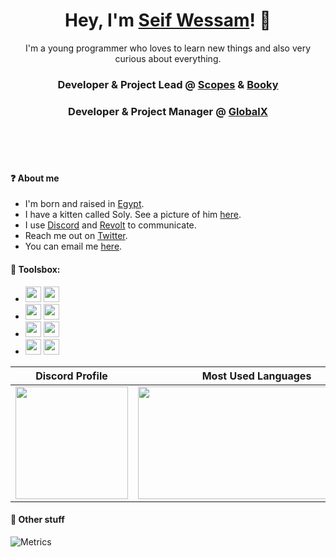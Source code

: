 <div align="center">

<h1>Hey, I'm <a href="https://scoopydev.xyz" target="_blank">Seif Wessam</a>! 👋</h1>
I'm a young programmer who loves to learn new things and also very curious about everything.
<br>
<h3>Developer & Project Lead @ <a target="_blank" href="https://scopes.cf">Scopes</a> & <a target="_blank" href="https://booky.gq">Booky</a></h3>
<h3>Developer & Project Manager @ <a target="_blank" href="https://globalx-bot.xyz">GlobalX</a></h3> 
</div>
<br>
<br>
<br>

#### ❓ About me
- I'm born and raised in [Egypt](https://en.wikipedia.org/wiki/Egypt).
- I have a kitten called Soly. See a picture of him [here](https://cdn.discordapp.com/attachments/831216517919670302/886308025047081030/IMG_20210826_102447.jpg).
- I use [Discord](https://discord.com/) and [Revolt](https://revolt.chat/) to communicate.
- Reach me out on [Twitter](https://twitter.com/).
- You can email me [here](mailto:seif.wessam66@gmail.com).

#### 🧰 Toolsbox:  

- <code><img height="25" src="https://raw.githubusercontent.com/rahul-jha98/github_readme_icons/main/language_and_tools/square/javascript/javascript.png"></code>
<code><img height="25" src="https://raw.githubusercontent.com/rahul-jha98/github_readme_icons/main/language_and_tools/square/node/node.png"></code>
- <code><img height="25" src="https://raw.githubusercontent.com/rahul-jha98/github_readme_icons/main/language_and_tools/square/python/python.png"></code>
<code><img height="25" src="https://raw.githubusercontent.com/hussainweb/hussainweb/main/icons/vscode.png"></code>
- <code><img height="25" src="https://raw.githubusercontent.com/rahul-jha98/github_readme_icons/main/language_and_tools/square/html/html.png"></code>
<code><img height="25" src="https://raw.githubusercontent.com/rahul-jha98/github_readme_icons/main/language_and_tools/square/css/css.png"></code>
- <code><img height="25" src="https://cdn.worldvectorlogo.com/logos/npm-2.svg"></code>
<code><img height="25" src="https://s3-us-west-2.amazonaws.com/assets.blog.serverless.com/express_js.png"></code>

<!--START_SECTION:waka-->
<!--END_SECTION:waka-->

|Discord Profile|Most Used Languages|
|---------------|-------------------|
|[<img src="https://lanyard-profile-readme.vercel.app/api/510736807999307786" height="180">](https://discord.com/users/510736807999307786)|[<img src="https://github-readme-stats.vercel.app/api/top-langs/?username=ScopesCodez&layout=compact&theme=dark" height="180" width="380">](https://github-readme-stats.vercel.app/api/top-langs/?username=ScopesCodez&layout=compact&theme=dark)|

#### 🌟 Other stuff
![Metrics](https://metrics.lecoq.io/ScopesCodez?template=classic&repositories=10&repositories.batch=10&base.header=0&base.activity=0&base.community=0&base.repositories=0&base.metadata=0&tweets=1&repositories=1&repositories=10&repositories.batch=10&repositories.forks=false&repositories.affiliations=owner&repositories.featured=ScopesCodez%2Fdiscordpy-cogs%2C%20ScopesCodez%2Fdiscordpy-pagination%2C%20ScopesCodez%2Fdiscordpy-eval-command&tweets.attachments=true&tweets.limit=3&tweets.user=ScopesCodez&config.timezone=Africa%2FCairo)
